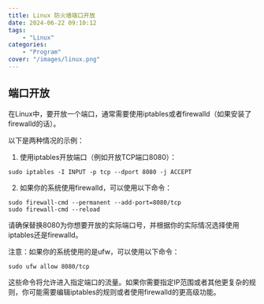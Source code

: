 ```yaml
---
title: Linux 防火墙端口开放
date: 2024-06-22 09:10:12
tags: 
    - "Linux"
categories:
    - "Program"
cover: "/images/linux.png"
---
```


## 端口开放

在Linux中，要开放一个端口，通常需要使用iptables或者firewalld（如果安装了firewalld的话）。

以下是两种情况的示例：

1. 使用iptables开放端口（例如开放TCP端口8080）：

```shell
sudo iptables -I INPUT -p tcp --dport 8080 -j ACCEPT
```

2. 如果你的系统使用firewalld，可以使用以下命令：

```shell
sudo firewall-cmd --permanent --add-port=8080/tcp
sudo firewall-cmd --reload
```

请确保替换8080为你想要开放的实际端口号，并根据你的实际情况选择使用iptables还是firewalld。

注意：如果你的系统使用的是ufw，可以使用以下命令：

```shell
sudo ufw allow 8080/tcp
```

这些命令将允许进入指定端口的流量。如果你需要指定IP范围或者其他更复杂的规则，你可能需要编辑iptables的规则或者使用firewalld的更高级功能。